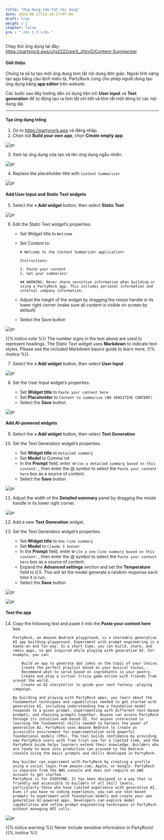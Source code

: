 ```yaml
---
title: "Ứng dụng tóm tắt nội dung"
date: 2024-06-27T14:34:27+07:00
draft: true
weight : 1
chapter: false
pre : " <b> 1.3 </b> "
---
```

Chạy thử ứng dụng tại đây: https://partyrock.aws/u/js2222/aw3_JHzyG/Content-Summarizer 

#### Giới thiệu

Chúng ta sẽ tự tạo một ứng dụng tóm tắt nội dung đơn giản. Ngoài tính năng tạo app bằng câu lệnh miêu tả, PartyRock cũng cho phép người dùng tạo ứng dụng bằng **app editor** trên website.

Các bước sau đây hướng dẫn sử dụng tiện ích **User input** và **Text generation** để tự động tạo ra tóm tắt chi tiết và tóm tắt một dòng từ các nội dung dài.

---

#### Tạo ứng dụng trống
1. Go to https://partyrock.aws và đăng nhập.
2. Chọn nút **Build your own app**, chọn **Create empty app**.

![pr](/images/1-PartyRock/012-PartyRock.png)

3. Xem lại ứng dụng vừa tạo và tên ứng dụng ngẫu nhiên.

![pr](/images/1-PartyRock/013-PartyRock.png)

4. Replace the placeholder title with `Content Summarizer`

![pr](/images/1-PartyRock/014-PartyRock.png)

#### Add User Input and Static Text widgets
5. Select the **+ Add widget** button, then select **Static Text**

![pr](/images/1-PartyRock/015-PartyRock.png)

6. Edit the Static Text widget’s properties.
   - Set Widget title to `Welcome`
   - Set Content to:
   
        ```command
        # Welcome to the Content Summarizer application!

        Instructions:

        1. Paste your content
        2. Get your summaries!

        ## WARNING: Never share sensitive information when building or using a PartyRock app. This includes personal information and internal company information.
        ```
   - Adjust the height of the widget by dragging the resize handle in its lower right corner (make sure all content is visible on screen by default)
   - Select the Save button

![pr](/images/1-PartyRock/016-PartyRock.png)

{{% notice note %}}
The number signs in the text above are used to represent headings. The Static Text widget uses **Markdown** to indicate text styles. Please see the included Markdown basics guide to learn more.
{{% /notice %}}

7. Select the **+ Add widget** button, then select **User Input**

![pr](/images/1-PartyRock/017-PartyRock.png)

8. Set the User Input widget’s properties.

   - Set **Widget title** to `Paste your content here`
   - Set **Placeholder** to `Content to summarize (NO SENSITIVE CONTENT)`
   - Select the **Save** button

![pr](/images/1-PartyRock/018-PartyRock.png)

#### Add AI-powered widgets
9. Select the **+ Add widget** button, then select **Text Generation**

10. Set the Text Generation widget’s properties.
    - Set **Widget title** to `Detailed summary`
    - Set **Model** to Comma`nd
    - In the **Prompt** field, enter` Write a detailed summary based on this content:` , then enter the @ symbol to select the `Paste your content here` box as a source of content.
    - Select the **Save** button

![pr](/images/1-PartyRock/019-PartyRock.png)

11. Adjust the width of the **Detailed summary** panel by dragging the resize handle in its lower right corner.

![pr](/images/1-PartyRock/020-PartyRock.png)

12. Add a new **Text Generation** widget.

13. Set the Text Generation widget’s properties.

    - Set **Widget title** to `One-line summary`
    - Set **Model** to `Claude 3 Sonnet`
    - In the **Prompt** field, enter `Write a one-line summary based on this content:` , then enter the @ symbol to select the `Paste your content here` box as a source of content.
    - Expand the **Advanced settings** section and set the **Temperature** field to *0.5*. This will let the model generate a random response each time it is run.
    - Select the **Save** button

![pr](/images/1-PartyRock/021-PartyRock.png)

![pr](/images/1-PartyRock/022-PartyRock.png)


#### Test the app
14. Copy the following text and paste it into the **Paste your content here** box.

    ```command
    PartyRock, an Amazon Bedrock playground, is a shareable generative AI app building playground. Experiment with prompt engineering in a hands-on and fun way. In a short time, you can build, share, and remix apps, to get inspired while playing with generative AI. For example, you can:

        Build an app to generate dad jokes on the topic of your choice.
        Create the perfect playlist based on your musical tastes.
        Recommend what to serve based on ingredients in your pantry.
        Create and play a virtual trivia game online with friends from around the world.
        Create an AI storyteller to guide your next fantasy -playing campaign.

    By building and playing with PartyRock apps, you learn about the fundamental techniques and capabilities needed to get started with generative AI, including understanding how a foundation model responds to a given prompt, experimenting with different text-based prompts, and chaining prompts together. Anyone can access PartyRock through its intuitive web-based UI. For anyone interested in learning the fundamental skills needed to harness the power of generative AI, PartyRock uses Amazon Bedrock to create an accessible environment for experimentation with powerful foundational models (FMs). The tool builds confidence by providing new PartyRock users with free trial use for a limited time, and the PartyRock Guide helps learners extend their knowledge. Builders who are ready to move into production can proceed to the Bedrock console using the basic prompts and skills developed in PartyRock.

    Any builder can experiment with PartyRock by creating a profile using a social login from amazon.com, Apple, or Google. PartyRock is separate from the AWS console and does not require an AWS account to get started.
    PartyRock is for EVERYONE. It has been designed in a way that is friendly and accessible to builders of all skill levels, particularly those who have limited experience with generative AI. Even if you have no coding experience, you can use text-based prompts to experiment with foundation models and create your own generative AI-powered apps. Developers can explore model capabilities and refine prompt engineering techniques in PartyRock without managing API calls.

    ```

![pr](/images/1-PartyRock/023-PartyRock.png)

{{% notice warning %}}
Never include sensitive information in PartyRock!
{{% /notice %}}